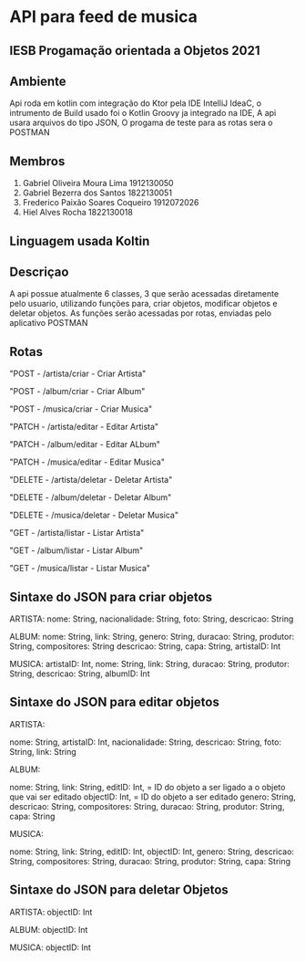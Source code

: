 # API para feed de musica

## IESB Progamação orientada a Objetos 2021

## Ambiente
Api roda em kotlin com integração do Ktor pela IDE IntelliJ IdeaC, o intrumento de Build usado foi o Kotlin Groovy ja integrado na IDE, A api usara arquivos do tipo JSON,
O progama de teste para as rotas sera o POSTMAN

## Membros
1. Gabriel Oliveira Moura Lima 1912130050
2. Gabriel Bezerra dos Santos 1822130051
3. Frederico Paixão Soares Coqueiro 1912072026
4. Hiel Alves Rocha 1822130018

## Linguagem usada **Koltin**


## Descriçao

A api possue atualmente 6 classes, 3 que serão acessadas diretamente pelo usuario, utilizando funções para, criar objetos, modificar objetos e deletar objetos.
As funções serão acessadas por rotas, enviadas pelo aplicativo POSTMAN

## Rotas
"POST - /artista/criar                   - Criar Artista"

"POST - /album/criar                     - Criar Album"

"POST - /musica/criar                    - Criar Musica"

"PATCH - /artista/editar                 - Editar Artista"

"PATCH - /album/editar                   - Editar ALbum"

"PATCH - /musica/editar                  - Editar Musica"

"DELETE - /artista/deletar               - Deletar Artista"

"DELETE - /album/deletar                 - Deletar Album"

"DELETE - /musica/deletar                - Deletar Musica"

"GET - /artista/listar                   - Listar Artista"

"GET - /album/listar                     - Listar Album"

"GET - /musica/listar                    - Listar Musica"

## Sintaxe do JSON para criar objetos

ARTISTA:
nome: String,
nacionalidade: String,
foto: String,
descricao: String

ALBUM:
nome: String,
link: String,
genero: String,
duracao: String,
produtor: String,
compositores: String
descricao: String,
capa: String,
artistaID: Int

MUSICA:
artistaID: Int,
nome: String,
link: String,
duracao: String,
produtor: String,
descricao: String,
albumID: Int

## Sintaxe do JSON para editar objetos

ARTISTA:

nome: String,
artistaID: Int,
nacionalidade: String,
descricao: String,
foto: String,
link: String

ALBUM:

nome: String,
link: String,
editID: Int, = ID do objeto a ser ligado a o objeto que vai ser editado
objectID: Int, = ID do objeto a ser editado
genero: String,
descricao: String,
compositores: String,
duracao: String,
produtor: String,
capa: String

MUSICA:

nome: String,
link: String,
editID: Int,
objectID: Int,
genero: String,
descricao: String,
compositores: String,
duracao: String,
produtor: String,
capa: String

## Sintaxe do JSON para deletar Objetos

ARTISTA:
objectID: Int

ALBUM:
objectID: Int

MUSICA:
objectID: Int

